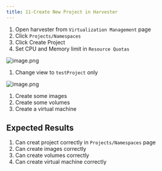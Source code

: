 ```yaml
---
title: 11-Create New Project in Harvester	
---
```

1. Open harvester from `Virtualization Management` page
1. Click `Projects/Namespaces`
1. Click Create Project
1. Set CPU and Memory limit in `Resource Quotas`

![image.png](https://images.zenhubusercontent.com/61519853321ea20d65443929/4758318c-6e47-459e-95ef-5288c0a95d2a)

1. Change view to `testProject` only

![image.png](https://images.zenhubusercontent.com/61519853321ea20d65443929/3d0bc57b-ba09-44d4-9de1-8cc14ee87e0a)

1. Create some images
1. Create some volumes
1. Create a virtual machine

## Expected Results
1. Can creat project correctly in `Projects/Namespaces` page
1. Can create images correctly
1. Can create volumes correctly
1. Can create virtual machine correctly
